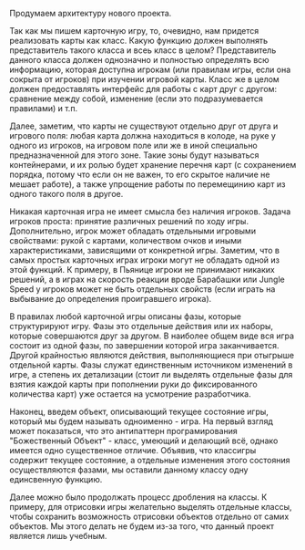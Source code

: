 Продумаем архитектуру нового проекта.

Так как мы пишем карточную игру, то, очевидно, нам придется реализовать карты как класс. Какую функцию должен выполнять представитель такого класса и всеь класс в целом? Представитель данного класса должен однозначно и полностью определять всю информацию, которая доступна игрокам \(или правилам игры, если она сокрыта от игроков\) при изучении игровой карты. Класс же в целом должен предоставлять интерфейс для работы с карт друг с другом: сравнение между собой, изменение \(если это подразумевается правилами\) и т.п.

Далее, заметим, что карты не существуют отдельно друг от друга и игрового поля: любая карта должна находиться в колоде, на руке у одного из игроков, на игровом поле или же в иной специально предназначенной для этого зоне. Такие зоны будут называться контейнерами, и их ролью будет хранение перечня карт \(с сохранением порядка, потому что если он не важен, то его скрытое наличие не мешает работе\), а также упрощение работы по перемещинию карт из одного такого поля в другое.

Никакая карточная игра не имеет смысла без наличия игроков. Задача игроков проста: принятие различных решений по ходу игры. Дополнительно, игрок может обладать отдельными игровыми свойствами: рукой с картами, количеством очков и иными характеристиками, зависящими от конкретной игры. Заметим, что в самых простых карточных играх игроки могут не обладать одной из этой функций. К примеру, в Пьянице игроки не принимают никаких решений, а в играх на скорость реакции вроде Барабашки или Jungle Speed у игроков может не быть отдельных свойств \(если играть на выбывание до определения проигравшего игрока\).

В правилах любой карточной игры описаны фазы, которые структурируют игру. Фазы это отдельные действия или их наборы, которые совершаются друг за другом. В наиболее общем виде вся игра состоит из одной фазы, по завершении которой игра заканчивается. Другой крайностью являются действия, выполняющиеся при отыгрыше отдельной карты. Фазы служат единственным источником изменений в игре, а степень их детализации \(стоит ли выделять отдельные фазы для взятия каждой карты при пополнении руки до фиксированного количества карт\) уже остается на усмотрение разработчика.

Наконец, введем объект, описывающий текущее состояние игры, который мы будем называть одноименно - игра. На первый взгляд может показаться, что это антипаттерн програмирования "Божественный Объект" - класс, умеющий и делающий всё, однако имеется одно существенное отличие. Объявив, что классигры содержит текущее состояние, а отдельные изменения этого состояния осуществляются фазами, мы оставили данному классу одну единсвенную функцию.

Далее можно было продолжать процесс дробления на классы. К примеру, для отрисовки игры желательно выделять отдельные классы, чтобы сохранить возможность отрисовки объектов отдельно от самих объектов. Мы этого делать не будем из-за того, что данный проект является лишь учебным.

